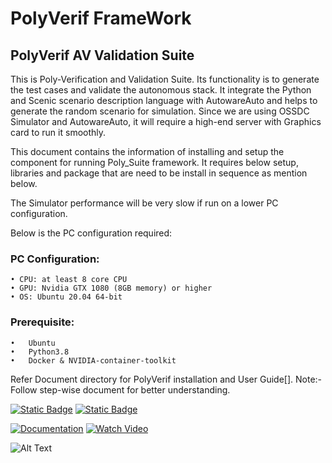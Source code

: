 # PolyVerif FrameWork

## PolyVerif AV Validation Suite

This is Poly-Verification and Validation Suite. Its functionality is to generate the test cases and validate the autonomous stack.
It integrate the Python and Scenic scenario description language with AutowareAuto and helps to generate the random scenario for simulation.
Since we are using OSSDC Simulator and AutowareAuto, it will require a high-end server with Graphics card to run it smoothly. 

This document contains the information of installing and setup the component for running Poly_Suite framework. It requires below setup, libraries and package that are need to be install in sequence as mention below.

The Simulator performance will be very slow if run on a lower PC configuration.

Below is the PC configuration required:
### PC Configuration:
	
    • CPU: at least 8 core CPU
    • GPU: Nvidia GTX 1080 (8GB memory) or higher
    • OS: Ubuntu 20.04 64-bit
    
### Prerequisite: 
	
    •	Ubuntu 
    •	Python3.8
    •	Docker & NVIDIA-container-toolkit

  

Refer Document directory for PolyVerif installation and User Guide[].
Note:- Follow step-wise document for better understanding.
	
[![Static Badge](https://img.shields.io/badge/PolyVerif-blue?style=for-the-badge)](https://www.avvc.net/)  [![Static Badge](https://img.shields.io/badge/Publication-blue?style=for-the-badge)](https://ieeexplore.ieee.org/document/10075634)


[![Documentation](https://img.shields.io/badge/Documentation-red?style=for-the-badge)](https://github.com/PolyVerifFramework/PolyVerif/tree/PolyVerif-OSSDC-SIM-Docker/Document) [![Watch Video](https://img.shields.io/badge/Watch_Video-red?style=for-the-badge)](https://www.youtube.com/playlist?list=PLdaz5YCiVlEn_l22XnQp6pS2KvE3BOX23)


![Alt Text](https://drive.google.com/uc?export=view&id=1tTEotG_E1Kpgxs7zuP5BslOgRJ57vTWV)

